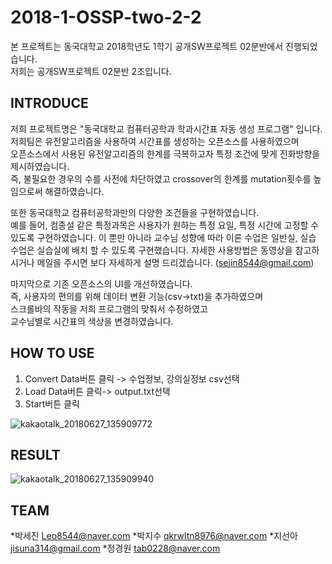 2018-1-OSSP-two-2-2
=======================

본 프로젝트는 동국대학교 2018학년도 1학기 공개SW프로젝트 02분반에서 진행되었습니다.                                                             
저희는 공개SW프로젝트 02분반 2조입니다.

INTRODUCE
---------------
저희 프로젝트명은 "동국대학교 컴퓨터공학과 학과시간표 자동 생성 프로그램" 입니다.                                                                 
저희팀은 유전알고리즘을 사용하여 시간표를 생성하는 오픈소스를 사용하였으며                                                                       
오픈소스에서 사용된 유전알고리즘의 한계를 극복하고자 특정 조건에 맞게 진화방향을 제시하였습니다.                                                   
즉, 불필요한 경우의 수를 사전에 차단하였고 crossover의 한계를 mutation횟수를 높임으로써 해결하였습니다.                                           

또한 동국대학교 컴퓨터공학과만의 다양한 조건들을 구현하였습니다.                                                                                 
예를 들어, 컴종설 같은 특정과목은 사용자가 원하는 특정 요일, 특정 시간에 고정할 수 있도록 구현하였습니다.
이 뿐만 아니라 교수님 성향에 따라 이론 수업은 일반실, 실습 수업은 실습실에 배치 할 수 있도록 구현했습니다.
자세한 사용방법은 동영상을 참고하시거나 메일을 주시면 보다 자세하게 설명 드리겠습니다. (sejin8544@gmail.com)

마지막으로 기존 오픈소스의 UI를 개선하였습니다.                                                                                               
즉, 사용자의 편의를 위해 데이터 변환 기능(csv->txt)을 추가하였으며                                                                               
스크롤바의 작동을 저희 프로그램의 맞춰서 수정하였고  
교수님별로 시간표의 색상을 변경하였습니다.

HOW TO USE
-----------------
1. Convert Data버튼 클릭 -> 수업정보, 강의실정보 csv선택    
2. Load Data버튼 클릭-> output.txt선택
3. Start버튼 클릭


![kakaotalk_20180627_135909772](https://user-images.githubusercontent.com/37431124/41953772-7cecd306-7a12-11e8-9046-de37c0aa1fe7.png)


RESULT
------------------


![kakaotalk_20180627_135909940](https://user-images.githubusercontent.com/37431124/41953792-9afe7e44-7a12-11e8-8498-65c8042c70a9.png)

TEAM
-----------------
*박세진  Leo8544@naver.com
*박지수  qkrwltn8976@naver.com
*지선아  jisuna314@gmail.com
*정경원  tab0228@naver.com   
